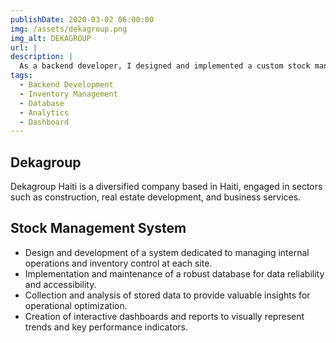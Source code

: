 ```yaml
---
publishDate: 2020-03-02 06:00:00
img: /assets/dekagroup.png
img_alt: DEKAGROUP
url: |
description: |
  As a backend developer, I designed and implemented a custom stock management system for Dekagroup Haiti. My role focused on building a robust backend infrastructure for inventory control, ensuring reliable data storage, and enabling insightful analytics to optimize internal operations.
tags:
  - Backend Development
  - Inventory Management
  - Database
  - Analytics
  - Dashboard
---
```


## Dekagroup

Dekagroup Haiti is a diversified company based in Haiti, engaged in sectors such as construction, real estate development, and business services.  


## Stock Management System
  - Design and development of a system dedicated to managing internal operations and inventory control at each site.
  - Implementation and maintenance of a robust database for data reliability and accessibility.
  - Collection and analysis of stored data to provide valuable insights for operational optimization.
  - Creation of interactive dashboards and reports to visually represent trends and key performance indicators.